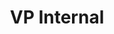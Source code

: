 ---
layout: member
weight: 50
name: Matheus Cassol
project: admin
title: VP Internal
img: /assets/images/members/matheus.jpg
email: m.cassol@alumni.ubc.ca
biography: >
  Matheus is a third year Chemical and Biological Engineering student and is currently on a Co-op work term at STEMCELL Technologies. As VP Internal, his goal is to develop an organized and professional work environment designed for excellence, where all members feel valued and respected. He was previously a member in the Power Source team of Chem-E-Car and now helps the team as a Senior Advisor. Matheus believes in students’ potential in influencing the world and therefore, works on fostering commitment and encouraging all members to become leaders within their projects and communities. Matheus is passionate about research and sustainability, pursuing an engineering degree to follow his dream of having a positive impact in the environment with innovative ideas and further development of clean energy technologies.

linkedin: https://www.linkedin.com/in/m-cassol/
---